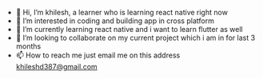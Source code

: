- 👋 Hi, I’m khilesh, a learner who is learning react native right now
- 👀 I’m interested in coding and building app in cross platform
- 🌱 I’m currently learning react native and i want to learn flutter as well
- 💞️ I’m looking to collaborate on my current project which i am in for last 3 months 
- 📫 How to reach me just email me on this address khileshd387@gmail.com

<!---
Iamkhilesh/Iamkhilesh is a ✨ special ✨ repository because its `README.md` (this file) appears on your GitHub profile.
You can click the Preview link to take a look at your changes.
--->
